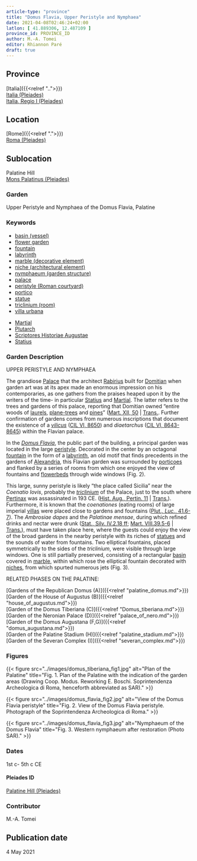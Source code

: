 ```yaml
---
article-type: "province"
title: "Domus Flavia, Upper Peristyle and Nymphaea"
date: 2021-04-08T02:46:24+02:00
latlon: [ 41.889306, 12.487109 ]
province_id: PROVINCE_ID
author: M.-A. Tomei
editor: Rhiannon Paré
draft: true
---
```


## Province

[Italia]({{<relref "..">}})\
[Italia (Pleiades)](https://pleiades.stoa.org/places/1052)\
[Italia, Regio I (Pleiades)](https://pleiades.stoa.org/places/441075550)
<!-- -->
## Location

[Rome]({{<relref ".">}}) \
[Roma (Pleiades)](https://pleiades.stoa.org/places/423025)
<!-- -->
## Sublocation

Palatine Hill \
[Mons Palatinus (Pleiades)](https://pleiades.stoa.org/places/971691208)
<!-- -->
<!-- -->
<!-- -->
### Garden

Upper Peristyle and Nymphaea of the Domus Flavia, Palatine

### Keywords

- [basin (vessel)](http://vocab.getty.edu/page/aat/300045614)
- [flower garden](http://vocab.getty.edu/page/aat/300008135)
- [fountain](http://vocab.getty.edu/page/aat/300006179)
- [labyrinth](http://vocab.getty.edu/page/aat/300312218)
- [marble (decorative element)](http://vocab.getty.edu/page/aat/300011443)
- [niche (architectural element)](http://vocab.getty.edu/page/aat/300002704)
- [nymphaeum (garden structure)](http://vocab.getty.edu/page/aat/300006809)
- [palace](http://vocab.getty.edu/page/aat/300005734)
- [peristyle (Roman courtyard)](http://vocab.getty.edu/page/aat/300080971)
- [portico](http://vocab.getty.edu/page/aat/300004145)
- [statue](http://vocab.getty.edu/page/aat/300047600)
- [triclinium (room)](http://vocab.getty.edu/page/aat/300004359)
- [villa urbana](http://vocab.getty.edu/page/aat/300005520)
<!-- -->
- [Martial](http://catalog.perseus.org/cite-collections/authors/urn:cite:perseus:author.897)
- [Plutarch](http://catalog.perseus.org/cite-collections/authors/urn:cite:perseus:author.1144)
- [Scriptores Historiae Augustae](http://catalog.perseus.org/cite-collections/authors/urn:cite:perseus:author.1743)
- [Statius](http://catalog.perseus.org/cite-collections/authors/urn:cite:perseus:author.1323)
<!-- -->
<!-- -->
### Garden Description

UPPER PERISTYLE AND NYMPHAEA
<!-- -->
The grandiose [Palace](https://en.wikipedia.org/wiki/Palace_of_Domitian) that the architect [Rabirius](https://en.wikipedia.org/wiki/Rabirius_(architect)) built for [Domitian](https://en.wikipedia.org/wiki/Domitian) when garden art was at its apex made an enormous impression on his contemporaries, as one gathers from the praises heaped upon it by the writers of the time- in particular [Statius](https://en.wikipedia.org/wiki/Statius) and [Martial](https://en.wikipedia.org/wiki/Martial). The latter refers to the trees and gardens of this palace, reporting that Domitian owned “entire woods of [laurels](https://en.wikipedia.org/wiki/Laurus_nobilis), [plane-trees](https://en.wikipedia.org/wiki/Platanus_orientalis) and [pines](https://en.wikipedia.org/wiki/Stone_pine)” ([Mart. XII, 50](http://data.perseus.org/citations/urn:cts:latinLit:phi1294.phi002.perseus-lat1:12.50) | [Trans.](http://www.tertullian.org/fathers/martial_epigrams_book12.htm). Further confirmation of gardens comes from numerous inscriptions that document the existence of a [*vilicus*](https://en.wiktionary.org/wiki/vilicus) ([CIL VI, 8650](https://cil.bbaw.de/hauptnavigation/das-cil/baende)) and *diaetarchus* ([CIL VI, 8643-8645](https://cil.bbaw.de/hauptnavigation/das-cil/baende)) within the Flavian palace.

In the [*Domus Flavia*](https://en.wikipedia.org/wiki/Flavian_Palace), the public part of the building, a principal garden was located in the large [peristyle](https://en.wikipedia.org/wiki/Peristyle). Decorated in the center by an octagonal [fountain](http://vocab.getty.edu/page/aat/300006179) in the form of a [labyrinth](https://en.wikipedia.org/wiki/Labyrinth), an old motif that finds precedents in the gardens of [Alexandria](https://pleiades.stoa.org/places/727070), this Flavian garden was surrounded by [porticoes](http://vocab.getty.edu/page/aat/300004145) and flanked by a series of rooms from which one enjoyed the view of fountains and [flowerbeds](http://vocab.getty.edu/page/aat/300008135) through wide windows (Fig. 2).

This large, sunny peristyle is likely “the place called Sicilia” near the *Coenatio Iovis*, probably the [*triclinium*](https://en.wikipedia.org/wiki/Triclinium) of the Palace, just to the south where [Pertinax](https://en.wikipedia.org/wiki/Pertinax) was assassinated in 193 CE. ([Hist. Aug., Pertin. 11](https://penelope.uchicago.edu/Thayer/L/Roman/Texts/Historia_Augusta/Pertinax*.html) | [Trans.](https://penelope.uchicago.edu/Thayer/E/Roman/Texts/Historia_Augusta/Pertinax*.html)). Furthermore, it is known that the *coenationes* (eating rooms) of large imperial [villas](https://en.wikipedia.org/wiki/Villa) were placed close to gardens and fountains ([Plut., *Luc.*, 41.6-7](http://data.perseus.org/citations/urn:cts:greekLit:tlg0007.tlg036.perseus-grc1:41.6)). The *Ambrosiae dapes* and the *Palatinae mensae*, during which refined drinks and nectar were drunk ([Stat., Silv. IV.2.18 ff](http://data.perseus.org/citations/urn:cts:latinLit:phi1020.phi002.perseus-lat1:4.2); [Mart. VIII.39.5-6](http://data.perseus.org/citations/urn:cts:latinLit:phi1294.phi002.perseus-lat1:8.39) | [Trans.](http://www.tertullian.org/fathers/martial_epigrams_book08.htm)), must have taken place here, where the guests could enjoy the view of the broad gardens in the nearby peristyle with its riches of [statues](http://vocab.getty.edu/page/aat/300047600) and the sounds of water from fountains. Two elliptical fountains, placed symmetrically to the sides of the *triclinium*, were visible through large windows. One is still partially preserved, consisting of a rectangular [basin](http://vocab.getty.edu/page/aat/300045614) covered in [marble](http://vocab.getty.edu/page/aat/300011443), within which rose the elliptical fountain decorated with [niches](http://vocab.getty.edu/page/aat/300002704), from which spurted numerous jets (Fig. 3).
<!-- -->
RELATED PHASES ON THE PALATINE:
<!-- -->
[Gardens of the Republican Domus (A)]({{<relref "palatine_domus.md">}})\
[Garden of the House of Augustus (B)]({{<relref "house_of_augustus.md">}})\
[Garden of the Domus Tiberiana (C)]({{<relref "Domus_tiberiana.md">}})\
[Garden of the Neronian Palace (D)]({{<relref "palace_of_nero.md">}})\
[Garden of the Domus Augustana (F,G)]({{<relref "domus_augustana.md">}})\
[Garden of the Palatine Stadium (H)]({{<relref "palatine_stadium.md">}})\
[Garden of the Severan Complex (I)]({{<relref "severan_complex.md">}})
<!-- -->
<!-- -->
### Figures
{{< figure src="../images/domus_tiberiana_fig1.jpg" alt="Plan of the Palatine" title="Fig. 1. Plan of the Palatine with the indication of the garden areas (Drawing Coop. Modus. Reworking E. Boschi. Soprintendenza Archeologica di Roma, henceforth abbreviated as SAR)." >}}
<!-- -->
{{< figure src="../images/domus_flavia_fig2.jpg" alt="View of the Domus Flavia peristyle" title="Fig. 2. View of the Domus Flavia peristyle. Photograph of the Soprintendenza Archeologica di Roma." >}}
<!-- -->
{{< figure src="../images/domus_flavia_fig3.jpg" alt="Nymphaeum of the Domus Flavia" title="Fig. 3. Western nymphaeum after restoration (Photo SAR)." >}}
<!-- -->
### Dates

1st c- 5th c CE

<!--### Excavation Dates

### Bibliography-->


#### Pleiades ID

[Palatine Hill (Pleiades)](https://pleiades.stoa.org/places/971691208)

### Contributor

M.-A. Tomei

## Publication date

4 May 2021
